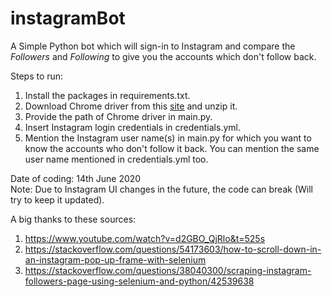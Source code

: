 # instagramBot

A Simple Python bot which will sign-in to Instagram and compare the *Followers* and *Following* to give you the accounts which don't follow back.


Steps to run:
1. Install the packages in requirements.txt.
2. Download Chrome driver from this [site](https://chromedriver.chromium.org/downloads) and unzip it.
3. Provide the path of Chrome driver in main.py.
4. Insert Instagram login credentials in credentials.yml.
5. Mention the Instagram user name(s) in main.py for which you want to know the accounts who don't follow it back. You can mention the same user name mentioned in credentials.yml too. 


Date of coding: 14th June 2020 <br>
Note: Due to Instagram UI changes in the future, the code can break (Will try to keep it updated).


A big thanks to these sources:
1. https://www.youtube.com/watch?v=d2GBO_QjRlo&t=525s
2. https://stackoverflow.com/questions/54173603/how-to-scroll-down-in-an-instagram-pop-up-frame-with-selenium
3. https://stackoverflow.com/questions/38040300/scraping-instagram-followers-page-using-selenium-and-python/42539638

